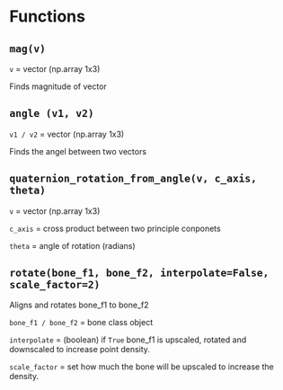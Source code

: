 # Functions

## `mag(v)`

`v` = vector (np.array 1x3)

Finds magnitude of vector

## `angle (v1, v2)`

`v1 / v2` = vector (np.array 1x3)

Finds the angel between two vectors

## `quaternion_rotation_from_angle(v, c_axis, theta)`

`v` = vector (np.array 1x3)

`c_axis` = cross product between two principle conponets 

`theta` = angle of rotation (radians) 

## `rotate(bone_f1, bone_f2, interpolate=False, scale_factor=2)`

Aligns and rotates bone_f1 to bone_f2

`bone_f1 / bone_f2` = bone class object

`interpolate` = (boolean) if `True` bone_f1 is upscaled, rotated and downscaled to increase point density.

`scale_factor` = set how much the bone will be upscaled to increase the density.